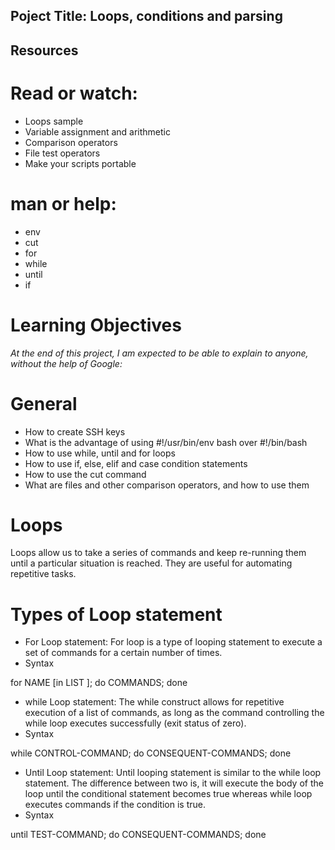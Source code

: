 ## Poject Title: Loops, conditions and parsing
## Resources
# Read or watch:

- Loops sample
- Variable assignment and arithmetic
- Comparison operators
- File test operators
- Make your scripts portable
# man or help:

- env
- cut
- for
- while
- until
- if
# Learning Objectives
*At the end of this project, I am expected to be able to explain to anyone, without the help of Google:*

# General
- How to create SSH keys
- What is the advantage of using #!/usr/bin/env bash over #!/bin/bash
- How to use while, until and for loops
- How to use if, else, elif and case condition statements
- How to use the cut command
- What are files and other comparison operators, and how to use them

# Loops
Loops allow us to take a series of commands and keep re-running them until a particular situation is reached. They are useful for automating repetitive tasks.

# Types of Loop statement
- For Loop statement:
For loop is a type of looping statement to execute a set of commands for a certain number of times.
- Syntax


for NAME [in LIST ]; do COMMANDS; done

- while Loop statement:
The while construct allows for repetitive execution of a list of commands, as long as the command controlling the while loop executes successfully (exit status of zero).
- Syntax

while CONTROL-COMMAND; do CONSEQUENT-COMMANDS; done

- Until Loop statement:
Until looping statement is similar to the while loop statement. The difference between two is, it will execute the body of the loop until the conditional statement becomes true whereas while loop executes commands if the condition is true.
- Syntax

until TEST-COMMAND; do CONSEQUENT-COMMANDS; done
